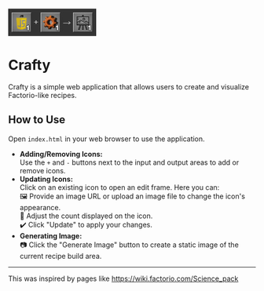 ![Crafty Recipe Example](assets/new.jpg)

# Crafty

Crafty is a simple web application that allows users to create and visualize Factorio-like recipes.

## How to Use

Open `index.html` in your web browser to use the application.

- **Adding/Removing Icons:**   
Use the `+` and `-` buttons next to the input and output areas to add or remove icons.
- **Updating Icons:**   
Click on an existing icon to open an edit frame. Here you can:  
🖼️ Provide an image URL or upload an image file to change the icon's appearance.   
🔢 Adjust the count displayed on the icon.   
✔️ Click "Update" to apply your changes.
- **Generating Image:**  
📷 Click the "Generate Image" button to create a static image of the current recipe build area. 

---

This was inspired by pages like https://wiki.factorio.com/Science_pack
